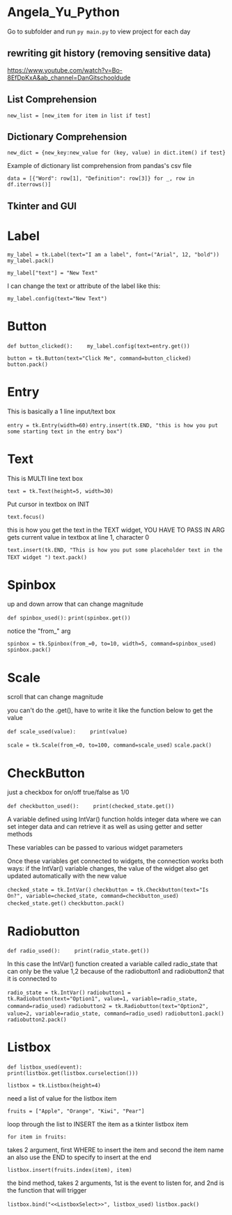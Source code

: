 # Angela_Yu_Python

Go to subfolder and run `py main.py` to view project for each day

## rewriting git history (removing sensitive data)
https://www.youtube.com/watch?v=Bo-8EfDpKxA&ab_channel=DanGitschooldude

## List Comprehension
`new_list = [new_item for item in list if test]`

## Dictionary Comprehension
`new_dict = {new_key:new_value for (key, value) in dict.item() if test}`

Example of dictionary list comprehension from pandas's csv file

`data = [{"Word": row[1], "Definition": row[3]} for _, row in df.iterrows()]`

## Tkinter and GUI

# Label
`my_label = tk.Label(text="I am a label", font=("Arial", 12, "bold"))`
`my_label.pack()`

`my_label["text"] = "New Text"`

I can change the text or attribute of the label like this:

`my_label.config(text="New Text")`


# Button
`def button_clicked():`
`    my_label.config(text=entry.get())`

`button = tk.Button(text="Click Me", command=button_clicked)`
`button.pack()`

# Entry

This is basically a 1 line input/text box

`entry = tk.Entry(width=60)`
`entry.insert(tk.END, "this is how you put some starting text in the entry box")`

# Text
This is MULTI line text box

`text = tk.Text(height=5, width=30)`

Put cursor in textbox on INIT

`text.focus()`

this is how you get the text in the TEXT widget, YOU HAVE TO PASS IN ARG
gets current value in textbox at line 1, character 0

`text.insert(tk.END, "This is how you put some placeholder text in the TEXT widget ")`
`text.pack()`

# Spinbox
up and down arrow that can change magnitude

`def spinbox_used():`
    `print(spinbox.get())`

notice the "from_" arg

`spinbox = tk.Spinbox(from_=0, to=10, width=5, command=spinbox_used)`
`spinbox.pack()`

# Scale
scroll that can change magnitude

you can't do the .get(), have to write it like the function below to get the value

`def scale_used(value):`
`    print(value)`

`scale = tk.Scale(from_=0, to=100, command=scale_used)`
`scale.pack()`

# CheckButton
just a checkbox for on/off true/false as 1/0

`def checkbutton_used():`
`    print(checked_state.get())`

A variable defined using IntVar() function holds integer data where we can set integer data and can retrieve it as well as using getter and setter methods

These variables can be passed to various widget parameters

Once these variables get connected to widgets, the connection works both ways: if the IntVar() variable changes, the value of the widget also get updated automatically with the new value

`checked_state = tk.IntVar()`
`checkbutton = tk.Checkbutton(text="Is On?", variable=checked_state, command=checkbutton_used)`
`checked_state.get()`
`checkbutton.pack()`

# Radiobutton
`def radio_used():`
`    print(radio_state.get())`

In this case the IntVar() function created a variable called radio_state that can only be the value 1,2 because of the radiobutton1 and radiobutton2 that it is connected to

`radio_state = tk.IntVar()`
`radiobutton1 = tk.Radiobutton(text="Option1", value=1, variable=radio_state, command=radio_used)`
`radiobutton2 = tk.Radiobutton(text="Option2", value=2, variable=radio_state, command=radio_used)`
`radiobutton1.pack()`
`radiobutton2.pack()`

# Listbox
`def listbox_used(event):`
`    print(listbox.get(listbox.curselection()))`

`listbox = tk.Listbox(height=4)`

need a list of value for the listbox item

`fruits = ["Apple", "Orange", "Kiwi", "Pear"]`

loop through the list to INSERT the item as a tkinter listbox item

`for item in fruits:`

takes 2 argument, first WHERE to insert the item and second the item name
an also use the END to specify to insert at the end

`listbox.insert(fruits.index(item), item)`

the bind method, takes 2 arguments, 1st is the event to listen for, and 2nd is the function that will trigger

`listbox.bind("<<ListboxSelect>>", listbox_used)`
`listbox.pack()`
